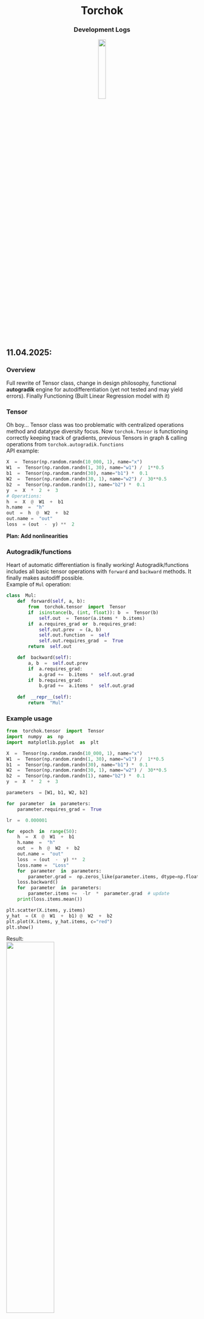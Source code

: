 <h1  align="center">Torchok</h1>
<h3  align="center">Development Logs</h3>
<p  align="center"><img  src="https://media.tenor.com/ZC3CDD-vvyEAAAAj/minecraft-lantern.gif" width=20%></p>

## 11.04.2025:
### Overview
Full rewrite of Tensor class, change in design philosophy, functional **autogradik** engine for autodifferentiation (yet not tested and may yield errors). Finally Functioning (Built Linear Regression model with it)
### Tensor
Oh boy... Tensor class was too problematic with centralized operations method and datatype diversity focus. Now `torchok.Tensor` is functioning correctly keeping track of gradients, previous Tensors in graph & calling operations from `torchok.autogradik.functions`<br>
API example:
```python
X  =  Tensor(np.random.randn(10_000, 1), name="x")
W1  =  Tensor(np.random.randn(1, 30), name="w1") /  1**0.5
b1  =  Tensor(np.random.randn(30), name="b1") *  0.1
W2  =  Tensor(np.random.randn(30, 1), name="w2") /  30**0.5
b2  =  Tensor(np.random.randn(1), name="b2") *  0.1
y  =  X  *  2  +  3
# Operations:
h  =  X  @  W1  +  b1
h.name  =  "h"
out  =  h  @  W2  +  b2
out.name =  "out"
loss  = (out  -  y) **  2
```
**Plan: Add nonlinearities**
### Autogradik/functions
Heart of automatic differentiation is finally working! Autogradik/functions includes all basic tensor operations with `forward` and `backward` methods. It finally makes autodiff possible.<br>
Example of `Mul` operation:
```python
class  Mul:
	def  forward(self, a, b):
		from  torchok.tensor  import  Tensor
		if  isinstance(b, (int, float)): b  =  Tensor(b)
			self.out  =  Tensor(a.items *  b.items)
		if  a.requires_grad or  b.requires_grad:
			self.out.prev  = (a, b)
			self.out.function  =  self
			self.out.requires_grad  =  True
		return  self.out

	def  backward(self):
		a, b  =  self.out.prev
		if  a.requires_grad:
			a.grad +=  b.items *  self.out.grad
		if  b.requires_grad:
			b.grad +=  a.items *  self.out.grad
			
	def  __repr__(self):
		return  "Mul"
```
### Example usage
```python
from  torchok.tensor  import  Tensor
import  numpy  as  np
import  matplotlib.pyplot  as  plt

X  =  Tensor(np.random.randn(10_000, 1), name="x")
W1  =  Tensor(np.random.randn(1, 30), name="w1") /  1**0.5
b1  =  Tensor(np.random.randn(30), name="b1") *  0.1
W2  =  Tensor(np.random.randn(30, 1), name="w2") /  30**0.5
b2  =  Tensor(np.random.randn(1), name="b2") *  0.1
y  =  X  *  2  +  3

parameters  = [W1, b1, W2, b2]

for  parameter  in  parameters:
	parameter.requires_grad =  True

lr  =  0.000001

for  epoch  in  range(50):
	h  =  X  @  W1  +  b1
	h.name  =  "h"
	out  =  h  @  W2  +  b2
	out.name =  "out"
	loss  = (out  -  y) **  2
	loss.name =  "Loss"
	for  parameter  in  parameters:
		parameter.grad =  np.zeros_like(parameter.items, dtype=np.float64)
	loss.backward()
	for  parameter  in  parameters:
		parameter.items +=  -lr  *  parameter.grad  # update
	print(loss.items.mean())

plt.scatter(X.items, y.items)
y_hat  = (X  @  W1  +  b1) @  W2  +  b2
plt.plot(X.items, y_hat.items, c="red")
plt.show()
```
Result:<br>
<img src="https://i.ibb.co/fVKKx56j/2025-04-11-185732.png" width=50%>
### Aftermath
Well... It was tough. 8 hours of non-stop programming, debugging and rick and morty playing in the background.<br>
Definitely worth it!<br>

---

### Why?
Torchok is an educational open-source pet project developed by [Cheslaff](https://github.com/Cheslaff).  It sets its goal to replicate pytorch-like API in the simplest possible way. It ommits complex abstractions leaving only necessary API components.<br>
Free to use, copy, steal, whatever.<br>
<p  align="center"><img src="https://media.tenor.com/Od2m5oBJlPkAAAAi/tf2-pyro.gif" width=10%></p>

